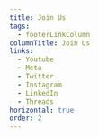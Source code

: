 ```yaml
---
title: Join Us
tags:
  - footerLinkColumn
columnTitle: Join Us
links:
  - Youtube
  - Meta
  - Twitter
  - Instagram
  - LinkedIn
  - Threads
horizontal: true
order: 2
---
```

